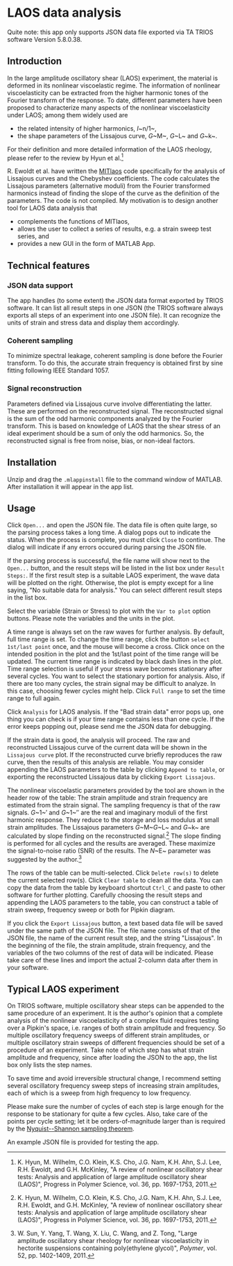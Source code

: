 # LAOS data analysis
Quite note: this app only supports JSON data file exported via TA TRIOS software Version 5.8.0.38.
## Introduction
In the large amplitude oscillatory shear (LAOS) experiment, the material is deformed in its nonlinear viscoelastic regime. The information of nonlinear viscoelasticity can be extracted from the higher harmonic tones of the Fourier transform of the response. To date, different parameters have been proposed to characterize many aspects of the nonlinear viscoelasticity under LAOS; among them widely used are

* the related intensity of higher harmonics, *I*~n/1~,
* the shape parameters of the Lissajous curve, *G*~M~, *G*~L~ and *G*~k~.

For their definition and more detailed information of the LAOS rheology, please refer to the review by Hyun et al.[^1]

R. Ewoldt et al. have written the [MITlaos](http://web.mit.edu/nnf/research/phenomena/mit_laos.html) code specifically for the analysis of Lissajous curves and the Chebyshev coefficients. The code calculates the Lissajous parameters (alternative moduli) from the Fourier transformed harmonics instead of finding the slope of the curve as the definition of the parameters. The code is not compiled. My motivation is to design another tool for LAOS data analysis that

* complements the functions of MITlaos,
* allows the user to collect a series of results, e.g. a strain sweep test series, and
* provides a new GUI in the form of MATLAB App.

## Technical features
### JSON data support
The app handles (to some extent) the JSON data format exported by TRIOS software. It can list all result steps in one JSON (the TRIOS software always exports all steps of an experiment into one JSON file). It can recognize the units of strain and stress data and display them accordingly.

### Coherent sampling
To minimize spectral leakage, coherent sampling is done before the Fourier transform. To do this, the accurate strain frequency is obtained first by sine fitting following IEEE Standard 1057.

### Signal reconstruction
Parameters defined via Lissajous curve involve differentiating the latter. These are performed on the reconstructed signal. The reconstructed signal is the sum of the odd harmonic components analyzed by the Fourier transform. This is based on knowledge of LAOS that the shear stress of an ideal experiment should be a sum of only the odd harmonics. So, the reconstructed signal is free from noise, bias, or non-ideal factors.

## Installation
Unzip and drag the `.mlappinstall` file to the command window of MATLAB. After installation it will appear in the app list.

## Usage
Click `Open...` and open the JSON file. The data file is often quite large, so the parsing process takes a long time. A dialog pops out to indicate the status. When the process is complete, you must click `Close` to continue. The dialog will indicate if any errors occured during parsing the JSON file.

If the parsing process is successful, the file name will show next to the `Open...` button, and the result steps will be listed in the list box under `Result Steps:`. If the first result step is a suitable LAOS experiment, the wave data will be plotted on the right. Otherwise, the plot is empty except for a line saying, "No suitable data for analysis." You can select different result steps in the list box.

Select the variable (Strain or Stress) to plot with the `Var to plot` option buttons. Please note the variables and the units in the plot.

A time range is always set on the raw waves for further analysis. By default, full time range is set. To change the time range, click the button `select 1st/last point` once, and the mouse will become a cross. Click once on the intended position in the plot and the 1st/last point of the time range will be updated. The current time range is indicated by black dash lines in the plot. Time range selection is useful if your stress wave becomes stationary after several cycles. You want to select the stationary portion for analysis. Also, if there are too many cycles, the strain signal may be difficult to analyze. In this case, choosing fewer cycles might help. Click `Full range` to set the time range to full again.

Click `Analysis` for LAOS analysis. If the "Bad strain data" error pops up, one thing you can check is if your time range contains less than one cycle. If the error keeps popping out, please send me the JSON data for debugging.

If the strain data is good, the analysis will proceed. The raw and reconstructed Lissajous curve of the current data will be shown in the `Lissajous curve` plot. If the reconstructed curve briefly reproduces the raw curve, then the results of this analysis are reliable. You may consider appending the LAOS parameters to the table by clicking `Append to table`, or exporting the reconstructed Lissajous data by clicking `Export Lissajous`.

The nonlinear viscoelastic parameters provided by the tool are shown in the header row of the table: The strain amplitude and strain frequency are estimated from the strain signal. The sampling frequency is that of the raw signals. *G*~1~′ and *G*~1~″ are the real and imaginary moduli of the first harmonic response. They reduce to the storage and loss modulus at small strain amplitudes. The Lissajous parameters *G*~M~*G*~L~ and *G*~k~  are calculated by slope finding on the reconstructed signal.[^1] The slope finding is performed for all cycles and the results are averaged. These maximize the signal-to-noise ratio (SNR) of the results. The *N*~E~ parameter was suggested by the author.[^2] 

The rows of the table can be multi-selected. Click `Delete row(s)` to delete the current selected row(s).  Click `Clear table` to clean all the data. You can copy the data from the table by keyboard shortcut `Ctrl_C` and paste to other software for further plotting. Carefully choosing the result steps and appending the LAOS parameters to the table, you can construct a table of strain sweep, frequency sweep or both for Pipkin diagram.

If you click the `Export Lissajous` button, a text based data file will be saved under the same path of the JSON file. The file name consists of that of the JSON file, the name of the current result step, and the string "Lissajous". In the beginning of the file, the strain amplitude, strain frequency, and the variables of the two columns of the rest of data will be indicated. Please take care of these lines and import the actual 2-column data after them in your software.

## Typical LAOS experiment
On TRIOS software, multiple oscillatory shear steps can be appended to the same procedure of an experiment. It is the author's opinion that a complete analysis of the nonlinear viscoelasticity of a complex fluid requires testing over a Pipkin's space, i.e. ranges of both strain amplitude and frequency. So multiple oscillatory frequency sweeps of different strain amplitudes, or multiple oscillatory strain sweeps of different frequencies should be set of a procedure of an experiment. Take note of which step has what strain amplitude and frequency, since after loading the JSON to the app, the list box only lists the step names.

To save time and avoid irreversible structural change, I recommend setting several oscillatory frequency sweep steps of increasing strain amplitudes, each of which is a sweep from high frequency to low frequency. 

Please make sure the number of cycles of each step is large enough for the response to be stationary for quite a few cycles. Also, take care of the points per cycle setting; let it be orders-of-magnitude larger than is required by the [Nyquist--Shannon sampling theorem](https://en.wikipedia.org/wiki/Nyquist%E2%80%93Shannon_sampling_theorem). 

An example JSON file is provided for testing the app.

[^1]: K. Hyun, M. Wilhelm, C.O. Klein, K.S. Cho, J.G. Nam, K.H. Ahn, S.J. Lee, R.H. Ewoldt, and G.H. McKinley, "A review of nonlinear oscillatory shear tests: Analysis and application of large amplitude oscillatory shear (LAOS)", Progress in Polymer Science, vol. 36, pp. 1697-1753, 2011.
[^2]: W. Sun, Y. Yang, T. Wang, X. Liu, C. Wang, and Z. Tong, "Large amplitude oscillatory shear rheology for nonlinear viscoelasticity in hectorite suspensions containing poly(ethylene glycol)", _Polymer_, vol. 52, pp. 1402-1409, 2011.
